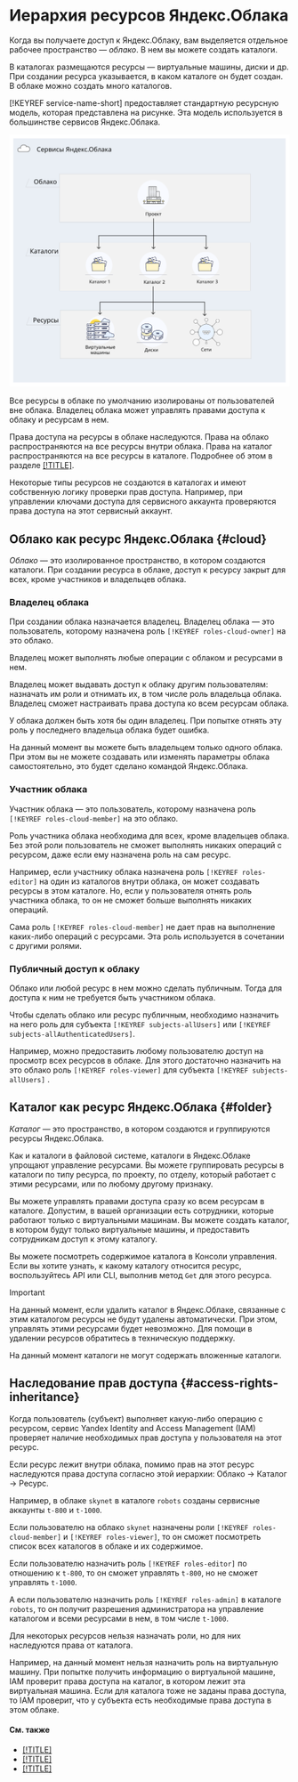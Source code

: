 # Иерархия ресурсов Яндекс.Облака

Когда вы получаете доступ к Яндекс.Облаку, вам выделяется отдельное рабочее пространство — _облако_. В нем вы можете создать каталоги.

В каталогах размещаются ресурсы — виртуальные машины, диски и др. При создании ресурса указывается, в каком каталоге он будет создан. В облаке можно создать много каталогов.

[!KEYREF service-name-short] предоставляет стандартную ресурсную модель, которая представлена на рисунке. Эта модель используется в большинстве сервисов Яндекс.Облака.

![](../../_assets/resource-structure.svg)

Все ресурсы в облаке по умолчанию изолированы от пользователей вне облака. Владелец облака может управлять правами доступа к облаку и ресурсам в нем.

Права доступа на ресурсы в облаке наследуются. Права на облако распространяются на все ресурсы внутри облака. Права на каталог распространяются на все ресурсы в каталоге. Подробнее об этом в разделе [[!TITLE]](#access-rights-inheritance).

Некоторые типы ресурсов не создаются в каталогах и имеют собственную логику проверки прав доступа. Например, при управлении ключами доступа для сервисного аккаунта проверяются права доступа на этот сервисный аккаунт.


## Облако как ресурс Яндекс.Облака {#cloud}

_Облако_ — это изолированное пространство, в котором создаются каталоги. При создании ресурса в облаке, доступ к ресурсу закрыт для всех, кроме участников и владельцев облака.

### Владелец облака

При создании облака назначается владелец. Владелец облака — это пользователь, которому назначена роль `[!KEYREF roles-cloud-owner]` на это облако.

Владелец может выполнять любые операции с облаком и ресурсами в нем.

Владелец может выдавать доступ к облаку другим пользователям: назначать им роли и отнимать их, в том числе роль владельца облака. Владелец сможет настраивать права доступа ко всем ресурсам облака.

У облака должен быть хотя бы один владелец. При попытке отнять эту роль у последнего владельца облака будет ошибка.

На данный момент вы можете быть владельцем только одного облака. При этом вы не можете создавать или изменять параметры облака самостоятельно, это будет сделано командой Яндекс.Облака.

### Участник облака

Участник облака — это пользователь, которому назначена роль `[!KEYREF roles-cloud-member]` на это облако.

Роль участника облака необходима для всех, кроме владельцев облака. Без этой роли пользователь не сможет выполнять никаких операций с ресурсом, даже если ему назначена роль на сам ресурс.

Например, если участнику облака назначена роль `[!KEYREF roles-editor]` на один из каталогов внутри облака, он может создавать ресурсы в этом каталоге. Но, если у пользователя отнять роль участника облака, то он не сможет больше выполнять никаких операций.

Сама роль `[!KEYREF roles-cloud-member]` не дает прав на выполнение каких-либо операций с ресурсами. Эта роль используется в сочетании с другими ролями.

### Публичный доступ к облаку

Облако или любой ресурс в нем можно сделать публичным. Тогда для доступа к ним не требуется быть участником облака.

Чтобы сделать облако или ресурс публичным, необходимо назначить на него роль для субъекта `[!KEYREF subjects-allUsers]` или `[!KEYREF subjects-allAuthenticatedUsers]`.

Например, можно предоставить любому пользователю доступ на просмотр всех ресурсов в облаке. Для этого достаточно назначить на это облако роль `[!KEYREF roles-viewer]` для субъекта `[!KEYREF subjects-allUsers]` .


## Каталог как ресурс Яндекс.Облака {#folder}

_Каталог_ — это пространство, в котором создаются и группируются ресурсы Яндекс.Облака.

Как и каталоги в файловой системе, каталоги в Яндекс.Облаке упрощают управление ресурсами. Вы можете группировать ресурсы в каталоги по типу ресурса, по проекту, по отделу, который работает с этими ресурсами, или по любому другому признаку.

Вы можете управлять правами доступа сразу ко всем ресурсам в каталоге. Допустим, в вашей организации есть сотрудники, которые работают только с виртуальными машинам. Вы можете создать каталог, в котором будут только виртуальные машины, и предоставить сотрудникам доступ к этому каталогу.

Вы можете посмотреть содержимое каталога в Консоли управления. Если вы хотите узнать, к какому каталогу относится ресурс, воспользуйтесь API или CLI, выполнив метод `Get` для этого ресурса.

> [!IMPORTANT]
> На данный момент, если удалить каталог в Яндекс.Облаке, связанные с этим каталогом ресурсы не будут удалены автоматически. При этом, управлять этими ресурсами будет невозможно. Для помощи в удалении ресурсов обратитесь в техническую поддержку.

На данный момент каталоги не могут содержать вложенные каталоги.


## Наследование прав доступа {#access-rights-inheritance}

Когда пользователь (субъект) выполняет какую-либо операцию с ресурсом, сервис Yandex Identity and Access Management (IAM) проверяет наличие необходимых прав доступа у пользователя на этот ресурс.

Если ресурс лежит внутри облака, помимо прав на этот ресурс наследуются права доступа согласно этой иерархии: Облако → Каталог → Ресурс.

Например, в облаке `skynet` в каталоге `robots` созданы сервисные аккаунты `t-800` и `t-1000`.

Если пользователю на облако `skynet` назначены роли `[!KEYREF roles-cloud-member]` и `[!KEYREF roles-viewer]`, то он сможет посмотреть список всех каталогов в облаке и их содержимое.

Если пользователю назначить роль `[!KEYREF roles-editor]` по отношению к `t-800`, то он сможет управлять `t-800`, но не сможет управлять `t-1000`.

А если пользователю назначить роль `[!KEYREF roles-admin]` в каталоге `robots`, то он получит разрешения администратора на управление каталогом и всеми ресурсами в нем, в том числе `t-1000`.

Для некоторых ресурсов нельзя назначать роли, но для них наследуются права от каталога.

Например, на данный момент нельзя назначить роль на виртуальную машину. При попытке получить информацию о виртуальной машине, IAM проверит права доступа на каталог, в котором лежит эта виртуальная машина. Если для каталога тоже не заданы права доступа, то IAM проверит, что у субъекта есть необходимые права доступа в этом облаке.

#### См. также

- [[!TITLE]](../operations/cloud/set-access-bindings.md)
- [[!TITLE]](../operations/folder/create.md)
- [[!TITLE]](../operations/folder/set-access-bindings.md)